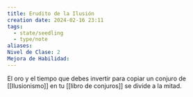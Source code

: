 ```yaml
---
title: Erudito de la Ilusión
creation date: 2024-02-16 23:11
tags:
  - state/seedling
  - type/note
aliases: 
Nivel de Clase: 2
Mejora de Habilidad:
---
```

El oro y el tiempo que debes invertir para copiar un conjuro de [[Ilusionismo]] en tu [[libro de conjuros]] se divide a la mitad.

